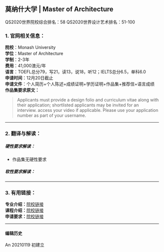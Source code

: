 ## 莫纳什大学 | Master of Architecture

QS2020世界院校综合排名：58
QS2020世界设计艺术排名：51-100


### 1. 官网相关信息：

**院校**：Monash University  
**学位**：Master of Architecture  
**学制**：2-3年  
**费用**：41,000澳元/年  
**语言**：TOEFL总分79，写21，读13，说18，听12；IELTS总分6.5，单科6.0  
**申请时间**：12月20日截止     
**申请文件**：个人简历+个人陈述+成绩证明+学历证明+作品集+推荐信+语言成绩    
**作品集要求原文：**   
> Applicants must provide a design folio and curriculum vitae along with their application; shortlisted applicants may be invited for an interview. access your video if applicable. Please use your application number as part of your username.





---


### 2. 翻译与解读：

##### 硬性要求解读：
- 作品集无硬性要求  


##### 软性要求解读：



---


### 3. 有用链接：

**专业介绍：**[院校链接](https://www.monash.edu/study/courses/find-a-course/2021/architecture-f6001?international=true#overview-1)  
**课程介绍：**[院校链接](https://www.monash.edu/study/courses/find-a-course/2021/architecture-f6001?international=true#course-structure-3)  
**申请要求：**[院校链接](https://www.monash.edu/study/courses/find-a-course/2021/architecture-f6001?international=true#entry-requirements-2)




---


#### 编辑历史

An 20210119 初建立

